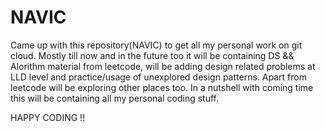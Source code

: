 # NAVIC
Came up with this repository(NAVIC) to get all my personal work on git cloud.
Mostly till now and in the future too it will be containing DS && Alorithm material from leetcode, will be adding design related problems at LLD level and practice/usage of unexplored design patterns. 
Apart from leetcode will be exploring other places too.
In a nutshell with coming time this will be containing all my personal coding stuff.



HAPPY CODING !!
